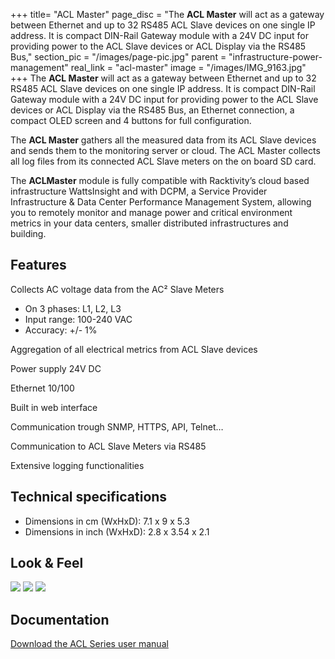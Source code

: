 +++
title= "ACL Master"
page_disc = "The **ACL Master** will act as a gateway between Ethernet and up to 32 RS485 ACL Slave devices on one single IP address. It is compact DIN-Rail Gateway module with a 24V DC input for providing power to the ACL Slave devices or ACL Display via the RS485 Bus,"
section_pic = "/images/page-pic.jpg"
parent = "infrastructure-power-management"
real_link = "acl-master"
image = "/images/IMG_9163.jpg"
+++
The **ACL Master** will act as a gateway between Ethernet and up to 32 RS485 ACL Slave devices on one single IP address. It is compact DIN-Rail Gateway module with a 24V DC input for providing power to the ACL Slave devices or ACL Display via the RS485 Bus, an Ethernet connection, a compact OLED screen and 4 buttons for full configuration.

The **ACL Master** gathers all the measured data from its ACL Slave devices and sends them to the monitoring server or cloud. The ACL Master collects all log files from its connected ACL Slave meters on the on board SD card.

The **ACLMaster** module is fully compatible with Racktivity’s cloud based infrastructure WattsInsight and with DCPM, a Service Provider Infrastructure & Data Center Performance Management System, allowing you to remotely monitor and manage power and critical environment metrics in your data centers, smaller distributed infrastructures and building.

Features
--------

Collects AC voltage data from the AC² Slave Meters

-   On 3 phases: L1, L2, L3
-   Input range: 100-240 VAC
-   Accuracy: +/- 1%

Aggregation of all electrical metrics from ACL Slave devices

Power supply 24V DC

Ethernet 10/100

Built in web interface

Communication trough SNMP, HTTPS, API, Telnet…

Communication to ACL Slave Meters via RS485

Extensive logging functionalities

Technical specifications
------------------------

-   Dimensions in cm (WxHxD): 7.1 x 9 x 5.3
-   Dimensions in inch (WxHxD): 2.8 x 3.54 x 2.1

Look & Feel
-----------

<a href="/images/IMG_9163.jpg" class="fancybox link">![](/images/IMG_9163.jpg)</a>
<a href="/images/IMG_9167.jpg" class="fancybox link">![](/images/IMG_9167.jpg)</a>
<a href="/images/IMG_9144-Edit_0.jpg" class="fancybox link">![](/images/IMG_9144-Edit_0.jpg)</a>


Documentation
-------------

 [Download the ACL Series user manual](/pdf/ACL%20Series%20-%20User%20Manual_7.pdf "ACL Series - User Manual.pdf")
